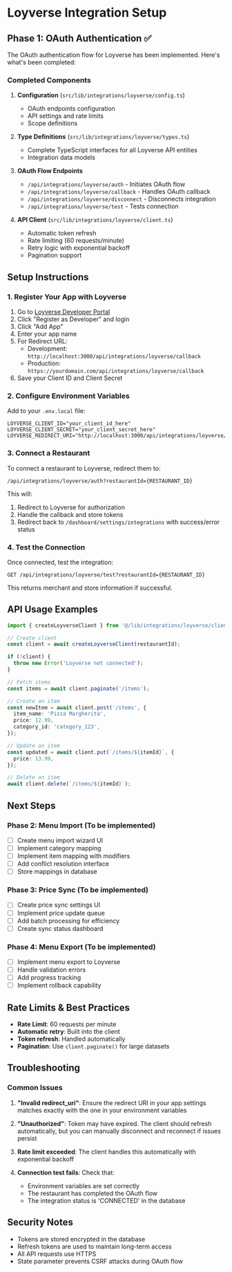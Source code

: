 # Loyverse Integration Setup

## Phase 1: OAuth Authentication ✅

The OAuth authentication flow for Loyverse has been implemented. Here's what's been completed:

### Completed Components

1. **Configuration** (`src/lib/integrations/loyverse/config.ts`)
   - OAuth endpoints configuration
   - API settings and rate limits
   - Scope definitions

2. **Type Definitions** (`src/lib/integrations/loyverse/types.ts`)
   - Complete TypeScript interfaces for all Loyverse API entities
   - Integration data models

3. **OAuth Flow Endpoints**
   - `/api/integrations/loyverse/auth` - Initiates OAuth flow
   - `/api/integrations/loyverse/callback` - Handles OAuth callback
   - `/api/integrations/loyverse/disconnect` - Disconnects integration
   - `/api/integrations/loyverse/test` - Tests connection

4. **API Client** (`src/lib/integrations/loyverse/client.ts`)
   - Automatic token refresh
   - Rate limiting (60 requests/minute)
   - Retry logic with exponential backoff
   - Pagination support

## Setup Instructions

### 1. Register Your App with Loyverse

1. Go to [Loyverse Developer Portal](https://developer.loyverse.com)
2. Click "Register as Developer" and login
3. Click "Add App"
4. Enter your app name
5. For Redirect URL:
   - Development: `http://localhost:3000/api/integrations/loyverse/callback`
   - Production: `https://yourdomain.com/api/integrations/loyverse/callback`
6. Save your Client ID and Client Secret

### 2. Configure Environment Variables

Add to your `.env.local` file:

```env
LOYVERSE_CLIENT_ID="your_client_id_here"
LOYVERSE_CLIENT_SECRET="your_client_secret_here"
LOYVERSE_REDIRECT_URI="http://localhost:3000/api/integrations/loyverse/callback"
```

### 3. Connect a Restaurant

To connect a restaurant to Loyverse, redirect them to:
```
/api/integrations/loyverse/auth?restaurantId={RESTAURANT_ID}
```

This will:
1. Redirect to Loyverse for authorization
2. Handle the callback and store tokens
3. Redirect back to `/dashboard/settings/integrations` with success/error status

### 4. Test the Connection

Once connected, test the integration:
```
GET /api/integrations/loyverse/test?restaurantId={RESTAURANT_ID}
```

This returns merchant and store information if successful.

## API Usage Examples

```typescript
import { createLoyverseClient } from '@/lib/integrations/loyverse/client';

// Create client
const client = await createLoyverseClient(restaurantId);

if (!client) {
  throw new Error('Loyverse not connected');
}

// Fetch items
const items = await client.paginate('/items');

// Create an item
const newItem = await client.post('/items', {
  item_name: 'Pizza Margherita',
  price: 12.99,
  category_id: 'category_123',
});

// Update an item
const updated = await client.put(`/items/${itemId}`, {
  price: 13.99,
});

// Delete an item
await client.delete(`/items/${itemId}`);
```

## Next Steps

### Phase 2: Menu Import (To be implemented)
- [ ] Create menu import wizard UI
- [ ] Implement category mapping
- [ ] Implement item mapping with modifiers
- [ ] Add conflict resolution interface
- [ ] Store mappings in database

### Phase 3: Price Sync (To be implemented)
- [ ] Create price sync settings UI
- [ ] Implement price update queue
- [ ] Add batch processing for efficiency
- [ ] Create sync status dashboard

### Phase 4: Menu Export (To be implemented)
- [ ] Implement menu export to Loyverse
- [ ] Handle validation errors
- [ ] Add progress tracking
- [ ] Implement rollback capability

## Rate Limits & Best Practices

- **Rate Limit**: 60 requests per minute
- **Automatic retry**: Built into the client
- **Token refresh**: Handled automatically
- **Pagination**: Use `client.paginate()` for large datasets

## Troubleshooting

### Common Issues

1. **"Invalid redirect_uri"**: Ensure the redirect URI in your app settings matches exactly with the one in your environment variables

2. **"Unauthorized"**: Token may have expired. The client should refresh automatically, but you can manually disconnect and reconnect if issues persist

3. **Rate limit exceeded**: The client handles this automatically with exponential backoff

4. **Connection test fails**: Check that:
   - Environment variables are set correctly
   - The restaurant has completed the OAuth flow
   - The integration status is 'CONNECTED' in the database

## Security Notes

- Tokens are stored encrypted in the database
- Refresh tokens are used to maintain long-term access
- All API requests use HTTPS
- State parameter prevents CSRF attacks during OAuth flow